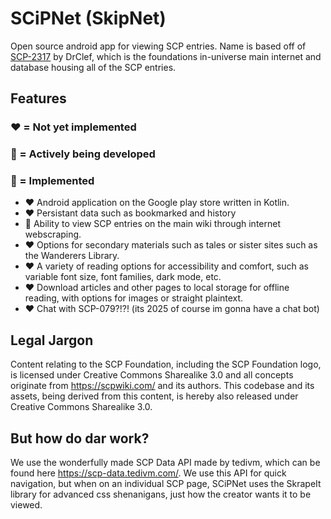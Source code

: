# SCiPNet (SkipNet)
Open source android app for viewing SCP entries. Name is based off of [SCP-2317](https://scp-wiki.wikidot.com/scp-2317) by DrClef, which is the foundations in-universe main internet and database housing all of the SCP entries.

## Features 
### ❤️ = Not yet implemented 
### 💛 = Actively being developed 
### 💚 = Implemented
- ❤️ Android application on the Google play store written in Kotlin.
- ❤️ Persistant data such as bookmarked and history
- 💛 Ability to view SCP entries on the main wiki through internet webscraping.
- ❤️ Options for secondary materials such as tales or sister sites such as the Wanderers Library.
- ❤️ A variety of reading options for accessibility and comfort, such as variable font size, font families, dark mode, etc.
- ❤️ Download articles and other pages to local storage for offline reading, with options for images or straight plaintext.
- ❤️ Chat with SCP-079?!?! (its 2025 of course im gonna have a chat bot)

## Legal Jargon
Content relating to the SCP Foundation, including the SCP Foundation logo, is licensed under Creative Commons Sharealike 3.0 and all concepts originate from https://scpwiki.com/ and its authors. This codebase and its assets, being derived from this content, is hereby also released under Creative Commons Sharealike 3.0.

## But how do dar work?
We use the wonderfully made SCP Data API made by tedivm, which can be found here https://scp-data.tedivm.com/. We use this API for quick navigation, but when on an individual SCP page, SCiPNet uses the SkrapeIt library for advanced css shenanigans, just how the creator wants it to be viewed.